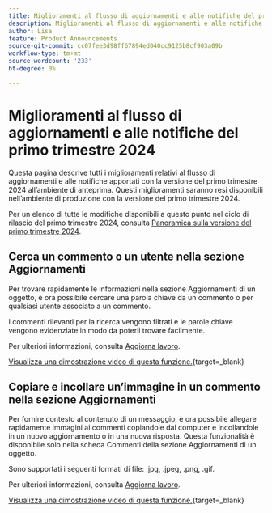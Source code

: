 ```yaml
---
title: Miglioramenti al flusso di aggiornamenti e alle notifiche del primo trimestre 2024
description: Miglioramenti al flusso di aggiornamenti e alle notifiche del primo trimestre 2024
author: Lisa
feature: Product Announcements
source-git-commit: cc07fee3d98ff67894ed040cc9125b8cf903a09b
workflow-type: tm+mt
source-wordcount: '233'
ht-degree: 0%

---
```


# Miglioramenti al flusso di aggiornamenti e alle notifiche del primo trimestre 2024

Questa pagina descrive tutti i miglioramenti relativi al flusso di aggiornamenti e alle notifiche apportati con la versione del primo trimestre 2024 all’ambiente di anteprima. Questi miglioramenti saranno resi disponibili nell’ambiente di produzione con la versione del primo trimestre 2024.

Per un elenco di tutte le modifiche disponibili a questo punto nel ciclo di rilascio del primo trimestre 2024, consulta [Panoramica sulla versione del primo trimestre 2024](/help/quicksilver/product-announcements/product-releases/23-q4-release-activity/23-q4-release-overview.md).

## Cerca un commento o un utente nella sezione Aggiornamenti

Per trovare rapidamente le informazioni nella sezione Aggiornamenti di un oggetto, è ora possibile cercare una parola chiave da un commento o per qualsiasi utente associato a un commento.

I commenti rilevanti per la ricerca vengono filtrati e le parole chiave vengono evidenziate in modo da poterli trovare facilmente.

Per ulteriori informazioni, consulta [Aggiorna lavoro](/help/quicksilver/workfront-basics/updating-work-items-and-viewing-updates/update-work.md).

[Visualizza una dimostrazione video di questa funzione.](https://video.tv.adobe.com/v/3425730/){target=_blank}

## Copiare e incollare un’immagine in un commento nella sezione Aggiornamenti

Per fornire contesto al contenuto di un messaggio, è ora possibile allegare rapidamente immagini ai commenti copiandole dal computer e incollandole in un nuovo aggiornamento o in una nuova risposta. Questa funzionalità è disponibile solo nella scheda Commenti della sezione Aggiornamenti di un oggetto.

Sono supportati i seguenti formati di file: .jpg, .jpeg, .png, .gif.

Per ulteriori informazioni, consulta [Aggiorna lavoro](/help/quicksilver/workfront-basics/updating-work-items-and-viewing-updates/update-work.md).

[Visualizza una dimostrazione video di questa funzione.](https://video.tv.adobe.com/v/3425731/){target=_blank}
